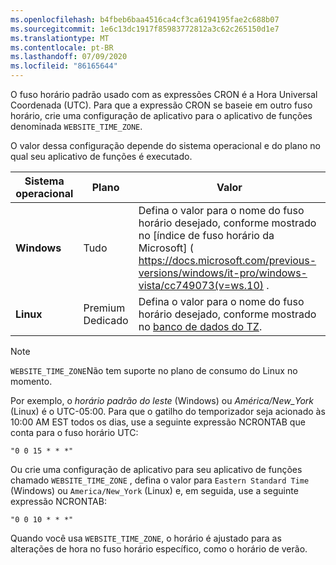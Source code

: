 ```yaml
---
ms.openlocfilehash: b4fbeb6baa4516ca4cf3ca6194195fae2c688b07
ms.sourcegitcommit: 1e6c13dc1917f85983772812a3c62c265150d1e7
ms.translationtype: MT
ms.contentlocale: pt-BR
ms.lasthandoff: 07/09/2020
ms.locfileid: "86165644"
---
```

O fuso horário padrão usado com as expressões CRON é a Hora Universal Coordenada (UTC). Para que a expressão CRON se baseie em outro fuso horário, crie uma configuração de aplicativo para o aplicativo de funções denominada `WEBSITE_TIME_ZONE`. 

O valor dessa configuração depende do sistema operacional e do plano no qual seu aplicativo de funções é executado.

|Sistema operacional |Plano |Valor |
|-|-|-|
| **Windows** |Tudo | Defina o valor para o nome do fuso horário desejado, conforme mostrado no [índice de fuso horário da Microsoft] ( https://docs.microsoft.com/previous-versions/windows/it-pro/windows-vista/cc749073(v=ws.10) . |
| **Linux** |Premium<br/>Dedicado |Defina o valor para o nome do fuso horário desejado, conforme mostrado no [banco de dados do TZ](https://en.wikipedia.org/wiki/List_of_tz_database_time_zones). |

> [!NOTE]
> `WEBSITE_TIME_ZONE`Não tem suporte no plano de consumo do Linux no momento.

Por exemplo, o *horário padrão do leste* (Windows) ou *América/New_York* (Linux) é o UTC-05:00. Para que o gatilho do temporizador seja acionado às 10:00 AM EST todos os dias, use a seguinte expressão NCRONTAB que conta para o fuso horário UTC:

```
"0 0 15 * * *"
``` 

Ou crie uma configuração de aplicativo para seu aplicativo de funções chamado `WEBSITE_TIME_ZONE` , defina o valor para `Eastern Standard Time` (Windows) ou `America/New_York` (Linux) e, em seguida, use a seguinte expressão NCRONTAB: 

```
"0 0 10 * * *"
``` 

Quando você usa `WEBSITE_TIME_ZONE`, o horário é ajustado para as alterações de hora no fuso horário específico, como o horário de verão. 
